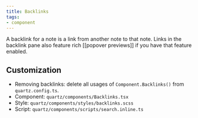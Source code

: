 ```yaml
---
title: Backlinks
tags:
- component
---
```


A backlink for a note is a link from another note to that note. Links in the backlink pane also feature rich [[popover previews]] if you have that feature enabled.

## Customization
- Removing backlinks: delete all usages of `Component.Backlinks()` from `quartz.config.ts`.
- Component: `quartz/components/Backlinks.tsx`
- Style: `quartz/components/styles/backlinks.scss`
- Script: `quartz/components/scripts/search.inline.ts`